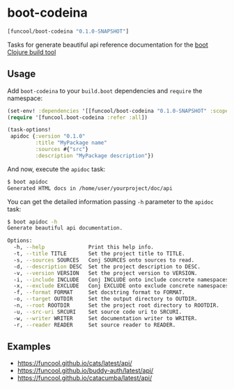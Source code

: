 # boot-codeina

```clojure
[funcool/boot-codeina "0.1.0-SNAPSHOT"]
```

Tasks for generate beautiful api reference documentation for the [boot Clojure build tool][1]


## Usage

Add `boot-codeina` to your `build.boot` dependencies and `require` the namespace:

```clj
(set-env! :dependencies '[[funcool/boot-codeina "0.1.0-SNAPSHOT" :scope "test"]])
(require '[funcool.boot-codeina :refer :all])

(task-options!
 apidoc {:version "0.1.0"
         :title "MyPackage name"
         :sources #{"src"}
         :description "MyPackage description"})
```

And now, execute the `apidoc` task:

```bash
$ boot apidoc
Generated HTML docs in /home/user/yourproject/doc/api
```

You can get the detailed information passing `-h` parameter to the `apidoc` task:

```bash
$ boot apidoc -h
Generate beautiful api documentation.

Options:
  -h, --help              Print this help info.
  -t, --title TITLE       Set the project title to TITLE.
  -s, --sources SOURCES   Conj SOURCES onto sources to read.
  -d, --description DESC  Set the project description to DESC.
  -v, --version VERSION   Set the project version to VERSION.
  -i, --include INCLUDE   Conj INCLUDE onto include concrete namespaces.
  -x, --exclude EXCLUDE   Conj EXCLUDE onto exclude concrete namespaces.
  -f, --format FORMAT     Set docstring format to FORMAT.
  -o, --target OUTDIR     Set the output directory to OUTDIR.
  -n, --root ROOTDIR      Set the project root directory to ROOTDIR.
  -u, --src-uri SRCURI    Set source code uri to SRCURI.
  -w, --writer WRITER     Set documentation writer to WRITER.
  -r, --reader READER     Set source reader to READER.
```

[1]: https://github.com/boot-clj/boot


## Examples ##

- https://funcool.github.io/cats/latest/api/
- https://funcool.github.io/buddy-auth/latest/api/
- https://funcool.github.io/catacumba/latest/api/
